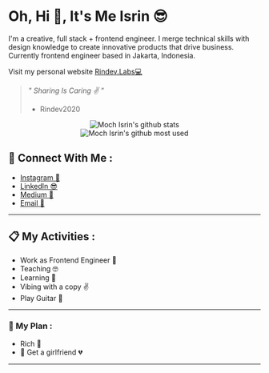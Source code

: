 # Oh, Hi 👋, It's Me Isrin 😎
<p>
    I'm a creative, full stack + frontend engineer. I merge technical skills with design knowledge to create innovative products that drive business. Currently frontend engineer based in Jakarta, Indonesia.
</p>

<p>Visit my personal website <a href="https://rindev-labs.vercel.app/" target="_blank">Rindev.Labs💻</a></p>

> <i>" Sharing Is Caring ✌ "</i>
> - Rindev2020

<div align="center">
   <img src="https://github-readme-stats.vercel.app/api?username=MochIsrin068&show_icons=true&theme=radical" alt="Moch Isrin's github stats"/>
</div>

<div align="center">
   <img src="https://github-readme-stats.vercel.app/api/top-langs/?username=MochIsrin068&show_icons=true&theme=radical&layout=compact" alt="Moch Isrin's github most used"/>
</div>

## 💖 Connect With Me :

- <a href="https://www.instagram.com/is.rin98" target="_blank">Instagram 📸</a>
- <a href="https://www.linkedin.com/in/rindev" target="_blank">LinkedIn 😎</a>
- <a href="https://medium.com/@isrin068" target="_blank">Medium 📝</a>
- <a href="mailto:isrin068@gmail.com">Email 📣</a>

<hr/>

## 📋 My Activities :

- Work as Frontend Engineer 💪
- Teaching 🤓
- Learning 🙌
- Vibing with a copy ✌️
- Play Guitar 🎸

<hr/>

### 📜 My Plan : 

- Rich 🤑
- 🔞 Get a girlfriend 💔

<hr/>
